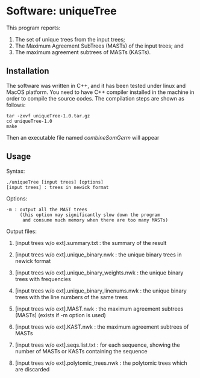 # Software: uniqueTree 

This program reports:
1. The set of unique trees from the input trees;
2. The Maximum Agreement SubTrees (MASTs) of the input trees; and
3. The maximum agreement subtrees of MASTs (KASTs).

## Installation

The software was written in C++, and it has been tested under linux and MacOS platform. You need
to have C++ compiler installed in the machine in order to compile the source codes. The compilation
steps are shown as follows:

```
tar -zxvf uniqueTree-1.0.tar.gz
cd uniqueTree-1.0
make
```

Then an executable file named *combineSomGerm* will appear

## Usage

Syntax:
```
./uniqueTree [input trees] [options]
[input trees] : trees in newick format
```

Options: 
```
-m : output all the MAST trees
     (this option may significantly slow down the program
      and consume much memory when there are too many MASTs)
```

Output files:

1. [input trees w/o ext].summary.txt :
                the summary of the result

2. [input trees w/o ext].unique_binary.nwk :
                the unique binary trees in newick format

3. [input trees w/o ext].unique_binary_weights.nwk :
                the unique binary trees with frequencies

4. [input trees w/o ext].unique_binary_linenums.nwk :
                the unique binary trees with the line
                numbers of the same trees

5. [input trees w/o ext].MAST.nwk :
                the maximum agreement subtrees (MASTs)
                (exists if -m option is used)

6. [input trees w/o ext].KAST.nwk :
                the maximum agreement subtrees of MASTs

7. [input trees w/o ext].seqs.list.txt :
                for each sequence, showing the number
                of MASTs or KASTs containing the sequence

8. [input trees w/o ext].polytomic_trees.nwk :
                the polytomic trees which are discarded
